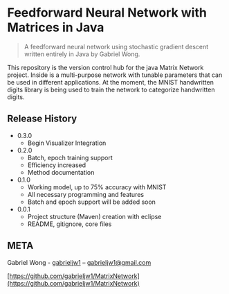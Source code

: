 # Feedforward Neural Network with Matrices in Java
> A feedforward neural network using stochastic gradient descent written entirely in Java by Gabriel Wong.

This repository is the version control hub for the java Matrix Network project. Inside is a multi-purpose network with tunable parameters that can be used in different applications. At the moment, the MNIST handwritten digits library is being used to train the network to categorize handwritten digits.


## Release History

* 0.3.0
    * Begin Visualizer Integration
* 0.2.0
    * Batch, epoch training support
    * Efficiency increased
    * Method documentation
* 0.1.0
    * Working model, up to 75% accuracy with MNIST
    * All necessary programming and features
    * Batch and epoch support will be added soon
* 0.0.1
    * Project structure (Maven) creation with eclipse
    * README, gitignore, core files



## META

Gabriel Wong - [gabrieljw1](https://github.com/gabrieljw1/) – gabrieljw1@gmail.com <br>

[https://github.com/gabrieljw1/MatrixNetwork](https://github.com/gabrieljw1/MatrixNetwork)
